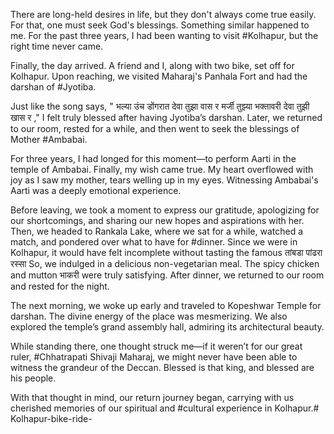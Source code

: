There are long-held desires in life, but they don't always come true easily. For that, one must seek God's blessings. Something similar happened to me. For the past three years, I had been wanting to visit #Kolhapur, but the right time never came.

Finally, the day arrived. A friend and I, along with two bike, set off for Kolhapur. Upon reaching, we visited Maharaj's Panhala Fort and had the darshan of #Jyotiba.

Just like the song says, " भल्या उंच डोंगरात देवा तुझा वास र मर्जी तुझ्या भक्तावरी देवा तुझी खास र ," I felt truly blessed after having Jyotiba’s darshan. Later, we returned to our room, rested for a while, and then went to seek the blessings of Mother #Ambabai.

For three years, I had longed for this moment—to perform Aarti in the temple of Ambabai. Finally, my wish came true. My heart overflowed with joy as I saw my mother, tears welling up in my eyes. Witnessing Ambabai's Aarti was a deeply emotional experience.

Before leaving, we took a moment to express our gratitude, apologizing for our shortcomings, and sharing our new hopes and aspirations with her. Then, we headed to Rankala Lake, where we sat for a while, watched a match, and pondered over what to have for #dinner. Since we were in Kolhapur, it would have felt incomplete without tasting the famous तांबडा पांढरा रस्सा So, we indulged in a delicious non-vegetarian meal. The spicy chicken and mutton भाकरी  were truly satisfying. After dinner, we returned to our room and rested for the night.

The next morning, we woke up early and traveled to Kopeshwar Temple for darshan. The divine energy of the place was mesmerizing. We also explored the temple’s grand assembly hall, admiring its architectural beauty.

While standing there, one thought struck me—if it weren’t for our great ruler, #Chhatrapati Shivaji Maharaj, we might never have been able to witness the grandeur of the Deccan. Blessed is that king, and blessed are his people.

With that thought in mind, our return journey began, carrying with us cherished memories of our spiritual and #cultural experience in Kolhapur.# Kolhapur-bike-ride-
